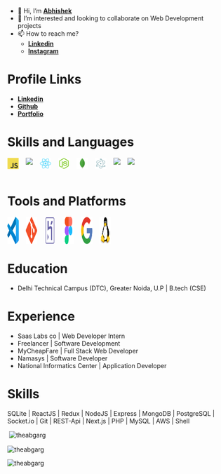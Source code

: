 - 👋 Hi, I’m **[Abhishek](https://theabgarg.com)**
- 👀 I’m interested and looking to collaborate on Web Development projects
- 📫 How to reach me?
  - **[Linkedin](https://www.linkedin.com/in/theabgarg/)**
  - **[Instagram](https://www.instagram.com/theabgarg/)**

# Profile Links

- **[Linkedin](https://www.linkedin.com/in/theabgarg/)**
- **[Github](https://github.com/theabgarg)**
- **[Portfolio](https://theabgarg.com/)**

# Skills and Languages

<div style="display:flex; gap:1rem">
<!-- javascript -->
<img align="left" alt="Javascript" width="26px" src="https://raw.githubusercontent.com/devicons/devicon/master/icons/javascript/javascript-original.svg" />
<!-- typescript -->
<img src="https://cdn.jsdelivr.net/gh/devicons/devicon/icons/typescript/typescript-original.svg" />     
<!-- react -->
<img align="left" alt="React" width="26px" src="https://raw.githubusercontent.com/devicons/devicon/master/icons/react/react-original.svg" />
<!-- nodejs -->
<img align="left" alt="Nodejs" width="26px" src="https://raw.githubusercontent.com/devicons/devicon/master/icons/nodejs/nodejs-original.svg" />
<!-- mongodb -->
<img align="left" alt="MongoDB" width="26px" src="https://raw.githubusercontent.com/devicons/devicon/master/icons/mongodb/mongodb-original.svg" />
<!-- electronjs -->
<img align="left" alt="ElectronJS" width="26px" src="https://raw.githubusercontent.com/devicons/devicon/master/icons/electron/electron-original.svg" />
<!-- webpack -->
<img src="https://cdn.jsdelivr.net/gh/devicons/devicon/icons/webpack/webpack-original.svg" />         
<!-- babel -->
<img src="https://cdn.jsdelivr.net/gh/devicons/devicon/icons/babel/babel-original.svg" />

</div>
<br />

# Tools and Platforms

<div style="display:flex; gap:1rem">
<!-- vscode -->
<img align="left" alt="VSCode" width="26px" src="https://raw.githubusercontent.com/devicons/devicon/master/icons/vscode/vscode-original.svg" />
<!-- git -->
<img align="left" alt="Git" width="26px" src="https://raw.githubusercontent.com/devicons/devicon/master/icons/git/git-original.svg" />
<!-- heroku -->
<img align="left" alt="Heroku" width="26px" src="https://raw.githubusercontent.com/devicons/devicon/master/icons/heroku/heroku-original.svg" />
<!-- figma -->
<img align="left" alt="Figma" width="26px" src="https://raw.githubusercontent.com/devicons/devicon/master/icons/figma/figma-original.svg" />
<!-- google -->
<img align="left" alt="Google" width="26px" src="https://raw.githubusercontent.com/devicons/devicon/master/icons/google/google-original.svg" />
<!-- linux -->
<img align="left" alt="Linux" width="26px" src="https://raw.githubusercontent.com/devicons/devicon/master/icons/linux/linux-original.svg" />

<br><br>
</div>

# Education

- Delhi Technical Campus (DTC), Greater Noida, U.P
  | B.tech (CSE)

# Experience

- Saas Labs co | Web Developer Intern
- Freelancer | Software Development
- MyCheapFare | Full Stack Web Developer
- Namasys | Software Developer
- National Informatics Center | Application Developer

# Skills

SQLite | ReactJS | Redux | NodeJS | Express | MongoDB | PostgreSQL | Socket.io | Git | REST-Api | Next.js | PHP | MySQL | AWS | Shell

<p>&nbsp;<img align="center" src="https://github-readme-stats.vercel.app/api?username=theabgarg&show_icons=true&locale=en" alt="theabgarg" /></p>

<p><img align="center" src="https://github-readme-streak-stats.herokuapp.com/?user=theabgarg&" alt="theabgarg" /></p>



<p><img align="left" src="https://github-readme-stats.vercel.app/api/top-langs?username=theabgarg&show_icons=true&locale=en&layout=compact" alt="theabgarg" /></p>

